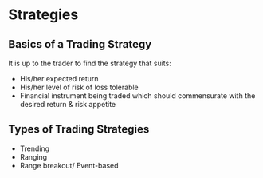 # Strategies

## Basics of a Trading Strategy

It is up to the trader to find the strategy that suits:

- His/her expected return
- His/her level of risk of loss tolerable
- Financial instrument being traded which should commensurate with the desired return & risk appetite

## Types of Trading Strategies

- Trending
- Ranging
- Range breakout/ Event-based